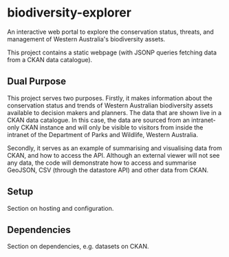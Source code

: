 # biodiversity-explorer
An interactive web portal to explore the conservation status, threats, and management of Western Australia's biodiversity assets.

This project contains a static webpage (with JSONP queries fetching data from a CKAN data catalogue).

## Dual Purpose
This project serves two purposes. Firstly, it makes information about the conservation status and trends of Western Australian biodiversity assets available to decision makers and planners. The data that are shown live in a CKAN data catalogue. In this case, the data are sourced from an intranet-only CKAN instance and will only be visible to visitors from inside the intranet of the Department of Parks and Wildlife, Western Australia.

Secondly, it serves as an example of summarising and visualising data from CKAN, and how to access the API. Although an external viewer will not see any data, the code will demonstrate how to access and summarise GeoJSON, CSV (through the datastore API) and other data from CKAN.

## Setup
Section on hosting and configuration.

## Dependencies
Section on dependencies, e.g. datasets on CKAN.